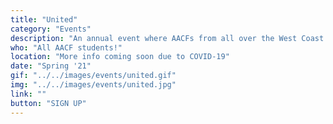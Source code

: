 ```yaml
---
title: "United"
category: "Events"
description: "An annual event where AACFs from all over the West Coast gather together in California with the purpose of becoming “united.” Rooted in our identity in Christ, this space not only provides an encouragement for AACFs beyond our individual campuses, but also reinforces relationships among believers and non-believers."
who: "All AACF students!"
location: "More info coming soon due to COVID-19"
date: "Spring '21"
gif: "../../images/events/united.gif"
img: "../../images/events/united.jpg"
link: ""
button: "SIGN UP"
---
```

